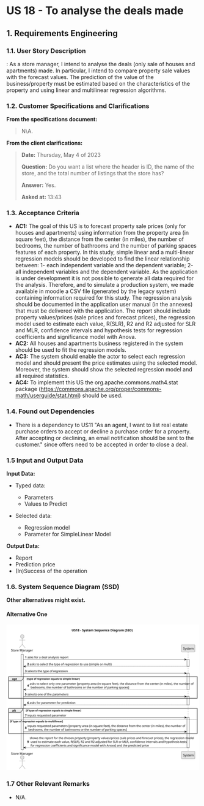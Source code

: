 # US 18 - To analyse the deals made

## 1. Requirements Engineering


### 1.1. User Story Description


: As a store manager, I intend to analyse the deals (only sale of houses and
apartments) made. In particular, I intend to compare property sale values with the
forecast values. The prediction of the value of the business/property must be
estimated based on the characteristics of the property and using linear and
multilinear regression algorithms. 


### 1.2. Customer Specifications and Clarifications 


**From the specifications document:**

>	N\A.

**From the client clarifications:**

> **Date:** Thursday, May 4 of 2023
>
> **Question:** Do you want a list where the header is ID, the name of the store, and the total number of listings that the store has?
>  
> **Answer:** Yes.
>
> **Asked at:** 13:43
>


### 1.3. Acceptance Criteria


* **AC1:** The goal of this US is to forecast property sale prices (only for houses and apartments) using information from the property area (in square feet), the distance from the center (in miles), the number of bedrooms, the number of bathrooms and the number of parking spaces features of each property. In this study, simple linear and a multi-linear regression models should be developed to find the linear relationship between: 1- each independent variable and the dependent variable; 2- all independent variables and the dependent variable. As the application is under development it is not possible to generate all data required for the analysis. Therefore, and to simulate a production system, we made available in moodle a CSV file (generated by the legacy system) containing information required for this study. The regression analysis should be documented in the application user manual (in the annexes) that must be delivered with the application. The report should include property values/prices (sale prices and forecast prices), the regression model used to estimate each value, R(SLR), R2 and R2 adjusted for SLR and MLR, confidence intervals and hypothesis tests for regression coefficients and significance model with Anova.
* **AC2:** All houses and apartments business registered in the system should be used to fit the regression models.
* **AC3:** The system should enable the actor to select each regression model and
should present the price estimates using the selected model. Moreover, the system should show the selected regression model and all required statistics. 
* **AC4:** To implement this US the org.apache.commons.math4.stat package
(https://commons.apache.org/proper/commons-math/userguide/stat.html) should be used.

### 1.4. Found out Dependencies

* There is a dependency to US11 "As an agent, I want to list real estate purchase orders to accept or decline a purchase order for a property. After accepting or declining, an email notification should be sent to the customer." since offers need to be accepted in order to close a deal.

### 1.5 Input and Output Data


**Input Data:**

* Typed data:
	* Parameters
	* Values to Predict
	
* Selected data:
	* Regression model
	* Parameter for SimpleLinear Model

**Output Data:**

* Report
* Prediction price
* (In)Success of the operation

### 1.6. System Sequence Diagram (SSD)

**Other alternatives might exist.**

#### Alternative One

![System Sequence Diagram - Alternative One](svg/us18-system-sequence-diagram.svg)

### 1.7 Other Relevant Remarks

* N/A.